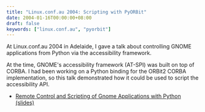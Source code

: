 ```yaml
---
title: "Linux.conf.au 2004: Scripting with PyORBit"
date: 2004-01-16T00:00:00+08:00
draft: false
keywords: ["linux.conf.au", "pyorbit"]
---
```


At Linux.conf.au 2004 in Adelaide, I gave a talk about controlling
GNOME applications from Python via the accessibility framework.

<!--more-->

At the time, GNOME's accessibility framework (AT-SPI) was built on top
of CORBA.  I had been working on a Python binding for the ORBit2 CORBA
implementation, so this talk demonstrated how it could be used to
script the accessibility API.

* [Remote Control and Scripting of Gnome Applications with Python (slides)](slides.pdf)
